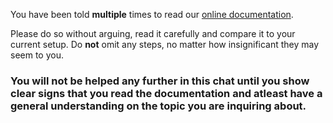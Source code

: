 You have been told **multiple** times to read our [online documentation](https://jellyfin.org/docs/). 

Please do so without arguing, read it carefully and compare it to your current setup. Do **not** omit any steps, no matter how insignificant they may seem to you.   

### **You will not be helped any further in this chat until you show clear signs that you read the documentation and atleast have a general understanding on the topic you are inquiring about.**
